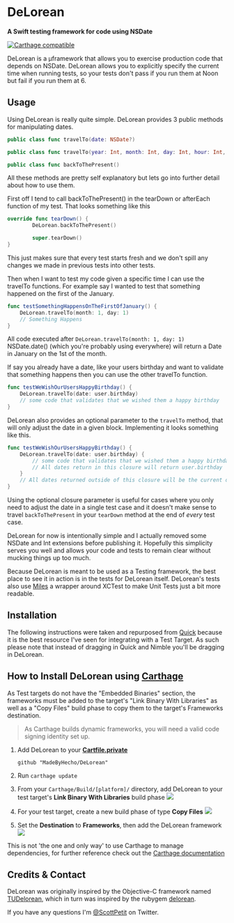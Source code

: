 # DeLorean
**A Swift testing framework for code using NSDate**

[![Carthage compatible](https://img.shields.io/badge/Carthage-compatible-4BC51D.svg?style=flat)](https://github.com/Carthage/Carthage)

DeLorean is a µframework that allows you to exercise production code that depends on NSDate.  DeLorean allows you to explicitly specify the current time when running tests, so your tests don't pass if you run them at Noon but fail if you run them at 6.


## Usage

Using DeLorean is really quite simple.  DeLorean provides 3 public methods for manipulating dates.

```swift
public class func travelTo(date: NSDate?)

public class func travelTo(year: Int, month: Int, day: Int, hour: Int, minute: Int, second: Int) -> NSDate?

public class func backToThePresent()
```

All these methods are pretty self explanatory but lets go into further detail about how to use them.

First off I tend to call backToThePresent() in the tearDown or afterEach function of my test.  That looks something like this

```swift
override func tearDown() {
		DeLorean.backToThePresent()

		super.tearDown()
}
```

This just makes sure that every test starts fresh and we don't spill any changes we made in previous tests into other tests.

Then when I want to test my code given a specific time I can use the travelTo functions.
For example say I wanted to test that something happened on the first of the January.

```swift
func testSomethingHappensOnTheFirstOfJanuary() {
	DeLorean.travelTo(month: 1, day: 1)
	// Something Happens
}
```

All code executed after ```DeLorean.travelTo(month: 1, day: 1)``` NSDate.date() (which you're probably using everywhere) will return a Date in January on the 1st of the month.

If say you already have a date, like your users birthday and want to validate that something happens then you can use the other travelTo function.

```swift
func testWeWishOurUsersHappyBirthday() {
	DeLorean.travelTo(date: user.birthday)
	// some code that validates that we wished them a happy birthday
}
```

DeLorean also provides an optional parameter to the `travelTo` method, that will only adjust the date in a given block.  Implementing it looks something like this.

```swift
func testWeWishOurUsersHappyBirthday() {
	DeLorean.travelTo(date: user.birthday) {
		// some code that validates that we wished them a happy birthday
		// All dates return in this closure will return user.birthday
	}
	// All dates returned outside of this closure will be the current date/time.
}
```

Using the optional closure parameter is useful for cases where you only need to adjust the date in a single test case and it doesn't make sense to travel `backToThePresent` in your `tearDown` method at the end of *every* test case.  

DeLorean for now is intentionally simple and I actually removed some NSDate and Int extensions before publishing it.  Hopefully this simplicity serves you well and allows your code and tests to remain clear without mucking things up too much.

Because DeLorean is meant to be used as a Testing framework, the best place to see it in action is in the tests for DeLorean itself.  DeLorean's tests also use [Miles](https://github.com/MadeByHecho/miles) a wrapper around XCTest to make Unit Tests just a bit more readable.

## Installation
The following instructions were taken and repurposed from [Quick](https://github.com/Quick/Quick) because it is the best resource I've seen for integrating with a Test Target.  As such please note that instead of dragging in Quick and Nimble you'll be dragging in DeLorean.


## How to Install DeLorean using [Carthage](https://github.com/Carthage/Carthage)
As Test targets do not have the "Embedded Binaries" section, the frameworks must be added to the target's "Link Binary With Libraries" as well as a "Copy Files" build phase to copy them to the target's Frameworks destination.
 > As Carthage builds dynamic frameworks, you will need a valid code signing identity set up.

1. Add DeLorean to your **[Cartfile.private](https://github.com/Carthage/Carthage/blob/master/Documentation/Artifacts.md#cartfileprivate)**

    ```
    github "MadeByHecho/DeLorean"
    ```

2. Run `carthage update`
3. From your `Carthage/Build/[platform]/` directory, add DeLorean to your test target's **Link Binary With Libraries** build phase
    ![](http://i.imgur.com/pBkDDk5.png)

4. For your test target, create a new build phase of type **Copy Files**
    ![](http://i.imgur.com/jZATIjQ.png)

5. Set the **Destination** to **Frameworks**, then add the DeLorean framework
    ![](http://i.imgur.com/rpnyWGH.png)

This is not 'the one and only way' to use Carthage to manage dependencies, for further reference check out the [Carthage documentation](https://github.com/Carthage/Carthage/blob/master/README.md)

## Credits & Contact

DeLorean was originally inspired by the Objective-C framework named [TUDelorean](https://github.com/tuenti/TUDelorean), which in turn was inspired by the rubygem [delorean](https://github.com/bebanjo/delorean).

If you have any questions I'm [@ScottPetit](http://twitter.com/ScottPetit) on Twitter.
